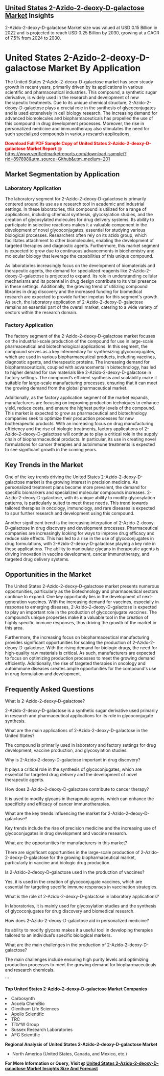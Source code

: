<h2><a href="https://www.verifiedmarketreports.com/download-sample/?rid=897898&amp;utm_source=Github&amp;utm_medium=201" target="_blank">United States 2-Azido-2-deoxy-D-galactose Market</a> Insights</h2><p>2-Azido-2-deoxy-D-galactose Market size was valued at USD 0.15 Billion in 2022 and is projected to reach USD 0.25 Billion by 2030, growing at a CAGR of 7.5% from 2024 to 2030.</p><p><h1>United States 2-Azido-2-deoxy-D-galactose Market By Application</h1><p>The United States 2-Azido-2-deoxy-D-galactose market has seen steady growth in recent years, primarily driven by its applications in various scientific and pharmaceutical industries. This compound, a synthetic sugar derivative, is widely used in the research and development of new therapeutic treatments. Due to its unique chemical structure, 2-Azido-2-deoxy-D-galactose plays a crucial role in the synthesis of glycoconjugates and is used extensively in cell biology research. The increasing demand for advanced biomolecules and biopharmaceuticals has propelled the use of this compound in drug development processes. Moreover, the rise in personalized medicine and immunotherapy also stimulates the need for such specialized compounds in various research applications. <p><span class=""><span style="color: #ff0000;"><strong>Download Full PDF Sample Copy of United States 2-Azido-2-deoxy-D-galactose Market Report</strong> @ </span><a href="https://www.verifiedmarketreports.com/download-sample/?rid=897898&amp;utm_source=Github&amp;utm_medium=201" target="_blank">https://www.verifiedmarketreports.com/download-sample/?rid=897898&amp;utm_source=Github&amp;utm_medium=201</a></span></p></p><h2>Market Segmentation by Application</h2><h3>Laboratory Application</h3><p>The laboratory segment for 2-Azido-2-deoxy-D-galactose is primarily centered around its use as a research tool in academic and industrial settings. In these laboratories, this compound is utilized for a range of applications, including chemical synthesis, glycosylation studies, and the creation of glycosylated molecules for drug delivery systems. Its ability to participate in selective reactions makes it a valuable component in the development of novel glycoconjugates, essential for studying various biological processes. Researchers often rely on its azido group, which facilitates attachment to other biomolecules, enabling the development of targeted therapies and diagnostic agents. Furthermore, this market segment is expected to grow due to continuous advancements in biochemistry and molecular biology that leverage the capabilities of this unique compound.</p><p>As laboratories increasingly focus on the development of biomaterials and therapeutic agents, the demand for specialized reagents like 2-Azido-2-deoxy-D-galactose is projected to expand. Its role in understanding cellular mechanisms and its potential in drug design contribute to its vital presence in these settings. Additionally, the growing trend of utilizing compound libraries in drug discovery and the increased funding for biomedical research are expected to provide further impetus for this segment's growth. As such, the laboratory application of 2-Azido-2-deoxy-D-galactose remains an essential part of the overall market, catering to a wide variety of sectors within the research domain.</p><h3>Factory Application</h3><p>The factory segment of the 2-Azido-2-deoxy-D-galactose market focuses on the industrial-scale production of the compound for use in large-scale pharmaceutical and biotechnological applications. In this segment, the compound serves as a key intermediary for synthesizing glycoconjugates, which are used in various biopharmaceutical products, including vaccines, diagnostic agents, and therapeutic proteins. The increasing demand for biopharmaceuticals, coupled with advancements in biotechnology, has led to higher demand for raw materials like 2-Azido-2-deoxy-D-galactose in factory settings. The compound’s efficient synthesis and scalability make it suitable for large-scale manufacturing processes, ensuring that it can meet the growing demand from the global pharmaceutical market.</p><p>Additionally, as the factory application segment of the market expands, manufacturers are focusing on improving production techniques to enhance yield, reduce costs, and ensure the highest purity levels of the compound. This market is expected to grow as pharmaceutical and biotechnology companies seek to optimize their production processes for new biotherapeutic products. With an increasing focus on drug manufacturing efficiency and the rise of biologic treatments, factory applications of 2-Azido-2-deoxy-D-galactose will continue to play a critical role in the supply chain of biopharmaceutical products. In particular, its use in creating novel formulations for cancer therapies and autoimmune treatments is expected to see significant growth in the coming years.</p><h2>Key Trends in the Market</h2><p>One of the key trends driving the United States 2-Azido-2-deoxy-D-galactose market is the growing interest in precision medicine. As personalized treatment plans become more prevalent, the demand for specific biomarkers and specialized molecular compounds increases. 2-Azido-2-deoxy-D-galactose, with its unique ability to modify glycosylation patterns, is particularly suited to meet these needs. This trend towards tailored therapies in oncology, immunology, and rare diseases is expected to spur further research and development using this compound.</p><p>Another significant trend is the increasing integration of 2-Azido-2-deoxy-D-galactose in drug discovery and development processes. Pharmaceutical companies are increasingly looking for ways to improve drug efficacy and reduce side effects. This has led to a rise in the use of glycoconjugates in drug formulations, with 2-Azido-2-deoxy-D-galactose playing a key role in these applications. The ability to manipulate glycans in therapeutic agents is driving innovation in vaccine development, cancer immunotherapy, and targeted drug delivery systems.</p><h2>Opportunities in the Market</h2><p>The United States 2-Azido-2-deoxy-D-galactose market presents numerous opportunities, particularly as the biotechnology and pharmaceutical sectors continue to expand. One key opportunity lies in the development of next-generation vaccines. With the increasing demand for vaccines, especially in response to emerging diseases, 2-Azido-2-deoxy-D-galactose is expected to play an important role in the production of glycoconjugate vaccines. The compound’s unique properties make it a valuable tool in the creation of highly specific immune responses, thus driving the growth of the market in this area.</p><p>Furthermore, the increasing focus on biopharmaceutical manufacturing provides significant opportunities for scaling the production of 2-Azido-2-deoxy-D-galactose. With the rising demand for biologic drugs, the need for high-quality raw materials is critical. As such, manufacturers are expected to focus on optimizing production processes to meet the growing demand efficiently. Additionally, the rise of targeted therapies in oncology and autoimmune diseases creates ample opportunities for the compound's use in drug formulation and development.</p><h2>Frequently Asked Questions</h2><p>What is 2-Azido-2-deoxy-D-galactose?</p><p>2-Azido-2-deoxy-D-galactose is a synthetic sugar derivative used primarily in research and pharmaceutical applications for its role in glycoconjugate synthesis.</p><p>What are the main applications of 2-Azido-2-deoxy-D-galactose in the United States?</p><p>The compound is primarily used in laboratory and factory settings for drug development, vaccine production, and glycosylation studies.</p><p>Why is 2-Azido-2-deoxy-D-galactose important in drug discovery?</p><p>It plays a critical role in the synthesis of glycoconjugates, which are essential for targeted drug delivery and the development of novel therapeutic agents.</p><p>How does 2-Azido-2-deoxy-D-galactose contribute to cancer therapy?</p><p>It is used to modify glycans in therapeutic agents, which can enhance the specificity and efficacy of cancer immunotherapies.</p><p>What are the key trends influencing the market for 2-Azido-2-deoxy-D-galactose?</p><p>Key trends include the rise of precision medicine and the increasing use of glycoconjugates in drug development and vaccine research.</p><p>What are the opportunities for manufacturers in this market?</p><p>There are significant opportunities in the large-scale production of 2-Azido-2-deoxy-D-galactose for the growing biopharmaceutical market, particularly in vaccine and biologic drug production.</p><p>Is 2-Azido-2-deoxy-D-galactose used in the production of vaccines?</p><p>Yes, it is used in the creation of glycoconjugate vaccines, which are essential for targeting specific immune responses in vaccination strategies.</p><p>What is the role of 2-Azido-2-deoxy-D-galactose in laboratory applications?</p><p>In laboratories, it is mainly used for glycosylation studies and the synthesis of glycoconjugates for drug discovery and biomedical research.</p><p>How does 2-Azido-2-deoxy-D-galactose aid in personalized medicine?</p><p>Its ability to modify glycans makes it a useful tool in developing therapies tailored to an individual’s specific biological markers.</p><p>What are the main challenges in the production of 2-Azido-2-deoxy-D-galactose?</p><p>The main challenges include ensuring high purity levels and optimizing production processes to meet the growing demand for biopharmaceuticals and research chemicals.</p>```</p><p><strong>Top United States 2-Azido-2-deoxy-D-galactose Market Companies</strong></p><div data-test-id=""><p><li>Carbosynth</li><li> Accela ChemBio</li><li> Glentham Life Sciences</li><li> Apollo Scientific</li><li> TRC</li><li> Tï¼†W Group</li><li> Sussex Research Laboratories</li><li> AFG Scientific</li></p><div><strong>Regional Analysis of&nbsp;United States 2-Azido-2-deoxy-D-galactose Market</strong></div><ul><li dir="ltr"><p dir="ltr">North America&nbsp;(United States, Canada, and Mexico, etc.)</p></li></ul><p><strong>For More Information or Query, Visit @&nbsp;</strong><strong><a href="https://www.verifiedmarketreports.com/product/2-azido-2-deoxy-d-galactose-market/?utm_source=Github&amp;utm_medium=201" target="_blank">United States 2-Azido-2-deoxy-D-galactose Market Insights Size And Forecast</a></strong></p></div>
